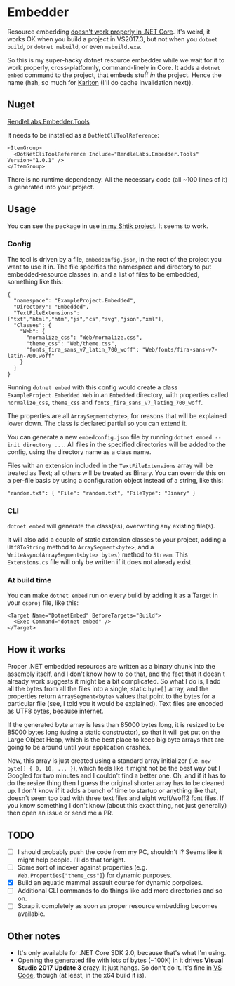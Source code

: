 # Embedder

Resource embedding [doesn't work properly in .NET Core](https://github.com/Microsoft/msbuild/issues/2221). It's weird, it works OK when you build a project in VS2017.3, but not when you `dotnet build`, or `dotnet msbuild`, or even `msbuild.exe`.

So this is my super-hacky dotnet resource embedder while we wait for it to work properly, cross-platformly, command-linely in Core. It adds a `dotnet embed` command to the project, that embeds stuff *in* the project. Hence the name (hah, so much for [Karlton](https://martinfowler.com/bliki/TwoHardThings.html) (I'll do cache invalidation next)).

## Nuget

[RendleLabs.Embedder.Tools](https://www.nuget.org/packages/RendleLabs.Embedder.Tools)

It needs to be installed as a `DotNetCliToolReference`:

```
<ItemGroup>
  <DotNetCliToolReference Include="RendleLabs.Embedder.Tools" Version="1.0.1" />
</ItemGroup>
```

There is no runtime dependency. All the necessary code (all ~100 lines of it) is generated into your project.

## Usage

You can see the package in use [in my Shtik project](https://github.com/shtik/cli/tree/dev/src/shtik). It seems to work.

### Config

The tool is driven by a file, `embedconfig.json`, in the root of the project you want to use it in. The file specifies the namespace and directory to put embedded-resource classes in, and a list of files to be embedded, something like this:

```
{
  "namespace": "ExampleProject.Embedded",
  "Directory": "Embedded",
  "TextFileExtensions": ["txt","html","htm","js","cs","svg","json","xml"],
  "Classes": {
    "Web": {
      "normalize_css": "Web/normalize.css",
      "theme_css": "Web/theme.css",
      "fonts_fira_sans_v7_latin_700_woff": "Web/fonts/fira-sans-v7-latin-700.woff"
    }
  }
}
```

Running `dotnet embed` with this config would create a class `ExampleProject.Embedded.Web` in an `Embedded` directory, with properties called `normalize_css`, `theme_css` and `fonts_fira_sans_v7_lating_700_woff`.

The properties are all `ArraySegment<byte>`, for reasons that will be explained lower down. The class is declared partial so you can extend it.

You can generate a new `embedconfig.json` file by running `dotnet embed --init directory ...`. All files in the specified directories will be added to the config, using the directory name as a class name.

Files with an extension included in the `TextFileExtensions` array will be treated as Text; all others will be treated as Binary. You can override this on a per-file basis by using a configuration object instead of a string, like this:

```
"random.txt": { "File": "random.txt", "FileType": "Binary" }
```

### CLI

`dotnet embed` will generate the class(es), overwriting any existing file(s).

It will also add a couple of static extension classes to your project, adding a `Utf8ToString` method to `ArraySegment<byte>`, and a `WriteAsync(ArraySegment<byte> bytes)` method to `Stream`. This `Extensions.cs` file will only be written if it does not already exist.

### At build time

You can make `dotnet embed` run on every build by adding it as a Target in your `csproj` file, like this:

```
<Target Name="DotnetEmbed" BeforeTargets="Build">
  <Exec Command="dotnet embed" />
</Target>
```

## How it works

Proper .NET embedded resources are written as a binary chunk into the assembly itself, and I don't know how to do that, and the fact that it doesn't already work suggests it might be a bit complicated. So what I do is, I add all the bytes from all the files into a single, static `byte[]` array, and the properties return `ArraySegment<byte>` values that point to the bytes for a particular file (see, I told you it would be explained). Text files are encoded as UTF8 bytes, because internet.

If the generated byte array is less than 85000 bytes long, it is resized to be 85000 bytes long (using a static constructor), so that it will get put on the Large Object Heap, which is the best place to keep big byte arrays that are going to be around until your application crashes.

Now, this array is just created using a standard array initializer (i.e. `new byte[] { 0, 10, ... }`), which feels like it might not be the best way but I Googled for two minutes and I couldn't find a better one. Oh, and if it has to do the resize thing then I guess the original shorter array has to be cleaned up. I don't know if it adds a bunch of time to startup or anything like that, doesn't seem too bad with three text files and eight woff/woff2 font files. If you know something I don't know (about this exact thing, not just generally) then open an issue or send me a PR.

## TODO

- [ ] I should probably push the code from my PC, shouldn't I? Seems like it might help people. I'll do that tonight.
- [ ] Some sort of indexer against properties (e.g. `Web.Properties["theme_css"]`) for dynamic purposes.
- [x] Build an aquatic mammal assault course for dynamic porpoises.
- [ ] Additional CLI commands to do things like add more directories and so on.
- [ ] Scrap it completely as soon as proper resource embedding becomes available.

## Other notes

- It's only available for .NET Core SDK 2.0, because that's what I'm using.
- Opening the generated file with lots of bytes (~100K) in it drives **Visual Studio 2017 Update 3** crazy. It just hangs. So don't do it. It's fine in [VS Code](https://code.visualstudio.com/), though (at least, in the x64 build it is).
